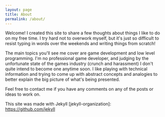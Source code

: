 ```yaml
---
layout: page
title: About
permalink: /about/
---
```


Welcome! I created this site to share a few thoughts about things I like to do on my free time. I try hard not to overwork myself, but it's just so difficult to resist typing in words over the weekends and writing things from scratch!

The main topics you'll see me cover are game development and low level programming. I'm no professional game developer, and judging by the unfortunate state of the games industry (crunch and harassment) I don't quite intend to become one anytime soon.
I like playing with technical information and trying to come up with abstract concepts and analogies to better explain the big picture of what's being presented.

Feel free to contact me if you have any comments on any of the posts or ideas to work on.

This site was made with Jekyll
[jekyll-organization]: https://github.com/jekyll
